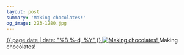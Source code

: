 ```yaml
---
layout: post
summary: 'Making chocolates!'
og_image: 223-1280.jpg
---
```


<p>
 <time>
  <a href="/223">
   {{ page.date | date: "%B %-d, %Y" }}
  </a>
 </time>
 <a href="/223">
  <img alt="Making chocolates!" sizes="(min-width: 700px) 50vw, calc(100vw - 2rem)" src="{{ site.assets_url }}/223-640.jpg" srcset="{{ site.assets_url }}/223-1280.jpg 1280w, {{ site.assets_url }}/223-960.jpg 960w, {{ site.assets_url }}/223-640.jpg 640w, {{ site.assets_url }}/223-320.jpg 320w"/>
 </a>
 <span>
  Making chocolates!
 </span>
</p>
